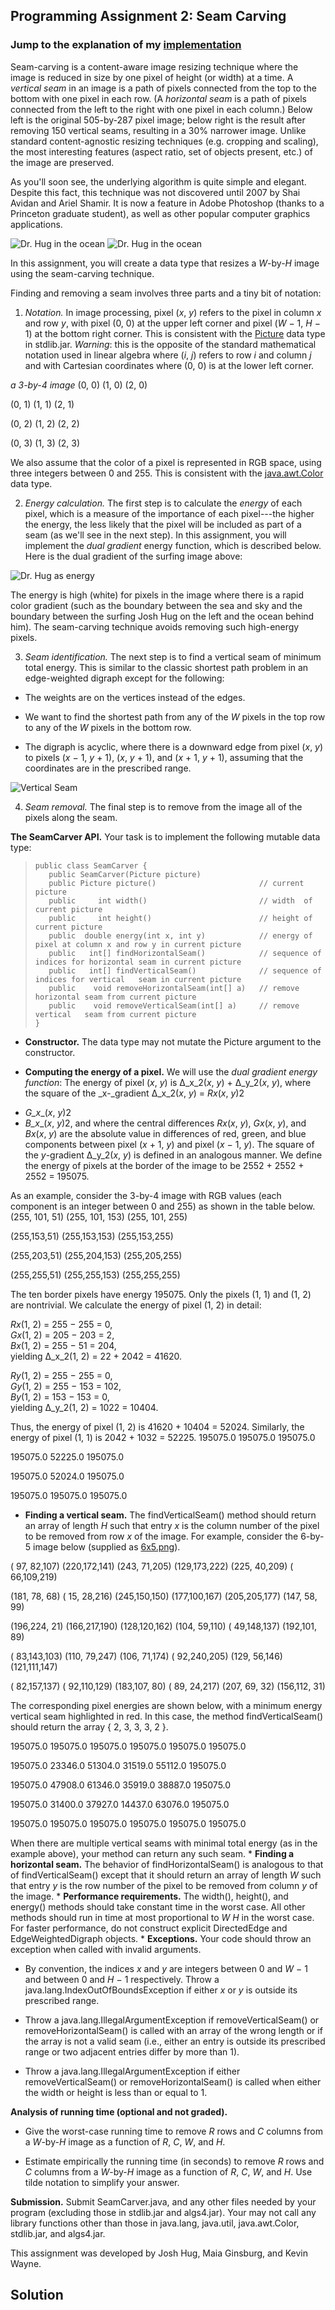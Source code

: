 ## Programming Assignment 2: Seam Carving

### Jump to the explanation of my [implementation](#solution)
  
Seam-carving is a content-aware image resizing technique where the image is reduced in size by one 
pixel of height (or width) at a time. 
A _vertical seam_ in an image is a path of pixels connected from the top to the bottom
with one pixel in each row.
(A _horizontal seam_ is a path of pixels connected from the left to the right
with one pixel in each column.)
Below left is the original 505-by-287 pixel image; below right is the result after removing
150 vertical seams, resulting in a 30% narrower image.
Unlike standard content-agnostic resizing techniques (e.g. cropping and scaling), the most 
interesting features (aspect ratio, set of objects present, etc.) of the image are preserved.

As you'll soon see, the underlying algorithm is quite simple and elegant.
Despite this fact, this technique was not discovered until 2007 by Shai Avidan and Ariel Shamir.
It is now a feature in Adobe Photoshop (thanks to a Princeton graduate student), as well
as other popular computer graphics applications.

![Dr. Hug in the ocean](HJoceanSmall.png)
![Dr. Hug in the ocean](HJoceanSmallShrunk.png)

In this assignment, you will create a data type that resizes a _W_-by-_H_ image using 
the seam-carving technique. 

Finding and removing a seam involves three parts and a tiny bit of notation:

1. _Notation._
In image processing, pixel (_x_, _y_) refers to the pixel in
column _x_ and row _y_, with
pixel (0, 0) at the upper left corner and pixel
(_W_ − 1, _H_ − 1) at the bottom right corner.
This is consistent with the
[Picture][0]
data type in stdlib.jar.
_Warning_: this is the opposite of the standard mathematical notation used in linear algebra
where (_i_, _j_) refers to row _i_ and column _j_ and with Cartesian
coordinates where (0, 0) is at the lower left corner.

_a 3-by-4 image_
(0, 0)  (1, 0)  (2, 0)  

(0, 1)  (1, 1)  (2, 1)  

(0, 2)  (1, 2)  (2, 2)  

(0, 3)  (1, 3)  (2, 3)  

We also assume that the color of a pixel is represented in RGB space, using three
integers between 0 and 255\.
This is consistent with the
[java.awt.Color][1] data type.

2. _Energy calculation._
The first step is to calculate the _energy_ of each pixel, which is a measure of the 
importance of each pixel---the higher the energy, the less likely that the pixel will be included 
as part of a seam (as we'll see in the next step).
In this assignment, you will implement the _dual gradient_ energy function, which is described below.
Here is the dual gradient of the surfing image above:

![Dr. Hug as energy](HJoceanSmallEnergy.png)

The energy is high (white) for pixels in the image where there is a rapid color gradient
(such as the boundary between the sea and sky and the boundary between the surfing Josh Hug 
on the left and the ocean behind him). The seam-carving technique avoids removing such high-energy pixels.

3. _Seam identification._
The next step is to find a vertical seam of minimum total energy.
This is similar to the classic shortest path problem
in an edge-weighted digraph except for the following:

  * The weights are on the vertices instead of the edges.

  * We want to find the shortest path from any of the _W_ pixels in the top row
to any of the _W_ pixels in the bottom row.

  * The digraph is acyclic, where there is a downward edge from pixel
(_x_, _y_) to pixels 
(_x_ − 1, _y_ + 1),
(_x_, _y_ + 1), and
(_x_ + 1, _y_ + 1),
assuming that the coordinates are in the prescribed range.

![Vertical Seam](HJoceanSmallVerticalSeam.png)

4. _Seam removal._
The final step is to remove from the image all of the pixels along the seam.

**The SeamCarver API.** Your task is to implement the following mutable data type:

>     public class SeamCarver {
>        public SeamCarver(Picture picture)
>        public Picture picture()                       // current picture
>        public     int width()                         // width  of current picture
>        public     int height()                        // height of current picture
>        public  double energy(int x, int y)            // energy of pixel at column x and row y in current picture
>        public   int[] findHorizontalSeam()            // sequence of indices for horizontal seam in current picture
>        public   int[] findVerticalSeam()              // sequence of indices for vertical   seam in current picture
>        public    void removeHorizontalSeam(int[] a)   // remove horizontal seam from current picture
>        public    void removeVerticalSeam(int[] a)     // remove vertical   seam from current picture
>     }
>     
> 
> 

* **Constructor.**
The data type may not mutate the Picture argument to the constructor.

* **Computing the energy of a pixel.** We will use the _dual gradient energy function_: The
energy of pixel (_x_, _y_) is
Δ_x_2(_x_, _y_) + Δ_y_2(_x_, _y_),
where the square of the _x-_gradient
Δ_x_2(_x_, _y_) = _Rx_(_x_, _y_)2
+ _G_x__(_x_, _y_)2
+ _B_x__(_x_, _y_)2,
and where the central differences
_Rx_(_x_, _y_),
_Gx_(_x_, _y_), and
_Bx_(_x_, _y_)
are the absolute value in differences of red, green, and blue components between
pixel (_x_ + 1, _y_) and pixel (_x_ − 1, _y_). 
The square of the _y_-gradient Δ_y_2(_x_, _y_)
is defined in an analogous manner.
We define the energy of pixels at the border of the image to be
2552 + 2552 + 2552 = 195075\.

As an example, consider the 3-by-4 image with RGB values (each component is an integer between 0 and 255)
as shown in the table below.
(255, 101, 51)  (255, 101, 153)  (255, 101, 255)  

(255,153,51)  (255,153,153)  (255,153,255)  

(255,203,51)  (255,204,153)  (255,205,255)  

(255,255,51)  (255,255,153)  (255,255,255)  

The ten border pixels have energy 195075\. Only the pixels (1, 1) and (1, 2) are nontrivial.
We calculate the energy of pixel (1, 2) in detail:

_Rx_(1, 2) = 255 − 255 = 0,   
_Gx_(1, 2) = 205 − 203 = 2,   
_Bx_(1, 2) = 255 − 51 = 204,   
yielding Δ_x_2(1, 2) = 22 + 2042 = 41620\. 

_Ry_(1, 2) = 255 − 255 = 0,   
_Gy_(1, 2) = 255 − 153 = 102,   
_By_(1, 2) = 153 − 153 = 0,   
yielding Δ_y_2(1, 2) = 1022 = 10404\. 

Thus, the energy of pixel (1, 2) is 41620 + 10404 = 52024\.
Similarly, the energy of pixel (1, 1) is 2042 + 1032 = 52225\.
195075.0 195075.0 195075.0 

195075.0 52225.0 195075.0 

195075.0 52024.0 195075.0 

195075.0 195075.0 195075.0 

  
* **Finding a vertical seam.**
The findVerticalSeam() method should return an array of length _H_ such that entry
_x_ is the column number of the pixel to be removed from row _x_ of the image.
For example, consider the 6-by-5 image below (supplied as [6x5.png][2]).

( 97, 82,107) (220,172,141) (243, 71,205) (129,173,222) (225, 40,209) ( 66,109,219) 

(181, 78, 68) ( 15, 28,216) (245,150,150) (177,100,167) (205,205,177) (147, 58, 99) 

(196,224, 21) (166,217,190) (128,120,162) (104, 59,110) ( 49,148,137) (192,101, 89) 

( 83,143,103) (110, 79,247) (106, 71,174) ( 92,240,205) (129, 56,146) (121,111,147) 

( 82,157,137) ( 92,110,129) (183,107, 80) ( 89, 24,217) (207, 69, 32) (156,112, 31) 

The corresponding pixel energies are shown below, with a minimum energy vertical seam highlighted in red.
In this case, the method findVerticalSeam() should return the array { 2, 3, 3, 3, 2 }.

195075.0
195075.0
195075.0
195075.0
195075.0
195075.0

195075.0
23346.0
51304.0
31519.0
55112.0
195075.0

195075.0
47908.0
61346.0
35919.0
38887.0
195075.0

195075.0
31400.0
37927.0
14437.0
63076.0
195075.0

195075.0
195075.0
195075.0
195075.0
195075.0
195075.0

When there are multiple vertical seams with minimal total energy (as in the example above),
your method can return any such seam.
* 
**Finding a horizontal seam.**
The behavior of findHorizontalSeam() is analogous to that of findVerticalSeam()
except that it should return an array of length _W_ such that entry _y_
is the row number of 
the pixel to be removed from column _y_ of the image.
* 
**Performance requirements.**
The width(), height(), and energy() methods should take constant time in the worst case.
All other methods should run in time at most proportional to _W H_ in the worst case.
For faster performance, do not construct explicit DirectedEdge and
EdgeWeightedDigraph objects.
* 
**Exceptions.** Your code should throw an exception when called with invalid arguments.

  * By convention, the indices _x_ and _y_ are integers between 0 and _W_ − 1 and between
0 and _H_ − 1 respectively.
Throw a java.lang.IndexOutOfBoundsException if either _x_ or _y_
is outside its prescribed range.

  * Throw a java.lang.IllegalArgumentException if removeVerticalSeam() or
removeHorizontalSeam() is called with an array of the wrong length
or if the array is not a valid seam (i.e., either an entry is outside its prescribed range
or two adjacent entries differ by more than 1).

  * Throw a java.lang.IllegalArgumentException if either removeVerticalSeam() or
removeHorizontalSeam() is called when either the width or height is less than
or equal to 1\.

**Analysis of running time (optional and not graded).**

* Give the worst-case running time to remove _R_ rows and _C_ columns from a _W_-by-_H_
image as a function of _R_, _C_, _W_, and _H_.

* Estimate empirically the running time (in seconds) to remove _R_ rows and _C_ columns 
from a _W_-by-_H_ image as a function of _R_, _C_, _W_, and 
_H_. Use tilde notation to simplify your answer.

**Submission.**
Submit SeamCarver.java, and any other files needed by your program (excluding those
in stdlib.jar and algs4.jar).
Your may not call any library functions other than those in java.lang,
java.util, java.awt.Color, stdlib.jar, and algs4.jar.

This assignment was developed by Josh Hug, Maia Ginsburg, and Kevin Wayne.

## Solution

[0]: http://introcs.cs.princeton.edu/java/stdlib/Picture.java.html
[1]: http://docs.oracle.com/javase/6/docs/api/java/awt/Color.html
[2]: http://coursera.cs.princeton.edu/algs4/testing/seamCarving/6x5.png
